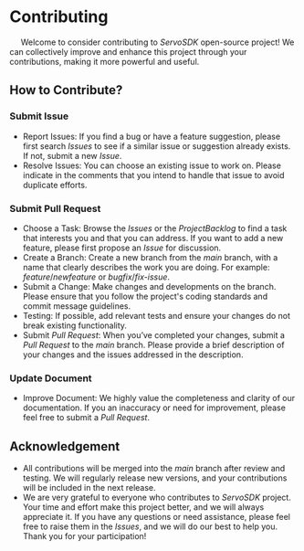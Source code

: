 # Contributing
&nbsp;&nbsp;&nbsp;&nbsp;&nbsp;Welcome to consider contributing to _ServoSDK_ open-source project! We can collectively improve and enhance this project through your contributions, making it more powerful and useful.

## How to Contribute?

### Submit Issue
- Report Issues: If you find a bug or have a feature suggestion, please first search _Issues_ to see if a similar issue or suggestion already exists. If not, submit a new _Issue_.
- Resolve Issues: You can choose an existing issue to work on. Please indicate in the comments that you intend to handle that issue to avoid duplicate efforts.

### Submit Pull Request
- Choose a Task: Browse the _Issues_ or the _ProjectBacklog_ to find a task that interests you and that you can address. If you want to add a new feature, please first propose an _Issue_ for discussion.
- Create a Branch: Create a new branch from the _main_ branch, with a name that clearly describes the work you are doing. For example: _feature_/_newfeature_ or _bugfix_/_fix-issue_.
- Submit a Change: Make changes and developments on the branch. Please ensure that you follow the project's coding standards and commit message guidelines.
- Testing: If possible, add relevant tests and ensure your changes do not break existing functionality. 
- Submit _Pull Request_: When you’ve completed your changes, submit a _Pull Request_ to the _main_ branch. Please provide a brief description of your changes and the issues addressed in the description.

### Update Document
- Improve Document: We highly value the completeness and clarity of our documentation. If you an inaccuracy or need for improvement, please feel free to submit a _Pull Request_.

## Acknowledgement
- All contributions will be merged into the _main_ branch after review and testing. We will regularly release new versions, and your contributions will be included in the next release.
- We are very grateful to everyone who contributes to _ServoSDK_ project. Your time and effort make this project better, and we will always appreciate it. If you have any questions or need assistance, please feel free to raise them in the _Issues_, and we will do our best to help you. Thank you for your participation!
